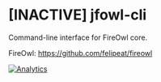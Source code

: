 # [INACTIVE] jfowl-cli

Command-line interface for FireOwl core.


FireOwl: https://github.com/felipeat/fireowl


[![Analytics](https://ga-beacon.appspot.com/UA-39566348-2/felipeat/jfowl-cli)](https://github.com/felipeat/jfowl-cli)
